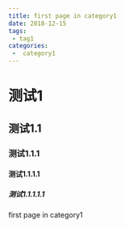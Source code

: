 ```yaml
---
title: first page in category1
date: 2018-12-15
tags:
 - tag1
categories:
 -  category1
---
```

# 测试1
## 测试1.1
### 测试1.1.1
#### 测试1.1.1.1
##### 测试1.1.1.1.1
first page in category1